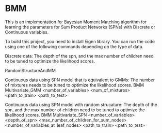 # BMM
This is an implementation for Bayesian Moment Matching algorithm for learning the parameters for Sum Product Networks (SPNs) with Discrete or Continuous variables.

To build this project, you need to install Eigen library. You can run the code using one of the following commands depending on the type of data.

Discrete data: The depth of the spn, and the max number of children need to be tuned to optimize the likelihood scores.

RandomStructureAndMM <number of variables> <depth of spn> <max number of children per sum node> <train data> <test data>

Continuous data using SPN model that is equivalent to GMMs: The number of mixtures needs to be tuned to optimize the likelihood scores.
BMM Multivariate_GMM <number_of_variables> <num_of_mixtures> <path_to_train> <path_to_test>

Continuous data using SPN model with random strucature: The depth of the spn, and the max number of children need to be tuned to optimize the likelihood scores.
BMM Multivariate_SPN <number_of_variables> <depth_of_spn> <max_number_of_children_for_sum_nodes> <number_of_variables_at_leaf_nodes> <path_to_train> <path_to_test>
